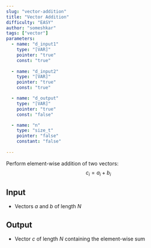 ```yaml
---
slug: "vector-addition"
title: "Vector Addition"
difficulty: "EASY"
author: "someshkar"
tags: ["vector"]
parameters:
  - name: "d_input1"
    type: "[VAR]"
    pointer: "true"
    const: "true"
  
  - name: "d_input2"
    type: "[VAR]"
    pointer: "true"
    const: "true"

  - name: "d_output" 
    type: "[VAR]"
    pointer: "true"
    const: "false"

  - name: "n" 
    type: "size_t"
    pointer: "false"
    constant: "false"
    
---
```


Perform element-wise addition of two vectors:
$$
c_i = a_i + b_i
$$

## Input
- Vectors $a$ and $b$ of length $N$

## Output
- Vector $c$ of length $N$ containing the element-wise sum
